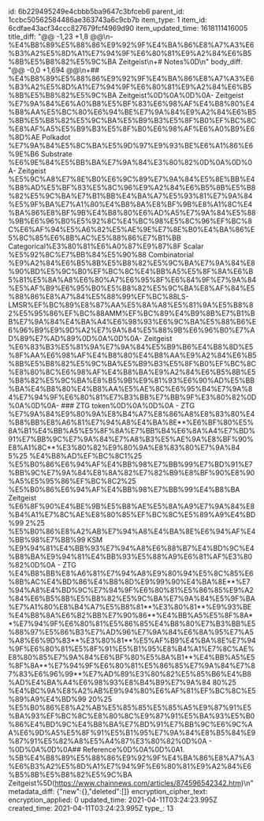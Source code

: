 id: 6b229495249e4cbbb5ba9647c3bfceb6
parent_id: 1ccbc50562584486ae363743a6c9cb7b
item_type: 1
item_id: 6cdfae43acf34ccc827679fcf4969d90
item_updated_time: 1618111416005
title_diff: "@@ -1,23 +1,8 @@\\n-%E4%B8%89%E5%88%86%E9%92%9F%E4%BA%86%E8%A7%A3%E6%B3%A2%E5%8D%A1%E7%94%9F%E6%80%81%E9%A2%84%E6%B5%8B%E5%B8%82%E5%9C%BA Zeitgeist\\n+# Notes%0D\\n"
body_diff: "@@ -0,0 +1,694 @@\\n+## %E4%B8%89%E5%88%86%E9%92%9F%E4%BA%86%E8%A7%A3%E6%B3%A2%E5%8D%A1%E7%94%9F%E6%80%81%E9%A2%84%E6%B5%8B%E5%B8%82%E5%9C%BA Zeitgeist%0D%0A%0D%0A- Zeitgeist %E7%9A%84%E6%A0%B8%E5%BF%83%E6%98%AF%E4%B8%80%E4%B8%AA%E5%BC%80%E6%94%BE%E7%9A%84%E9%A2%84%E6%B5%8B%E5%B8%82%E5%9C%BA%E5%B9%B3%E5%8F%B0%EF%BC%8C%E8%AF%A5%E5%B9%B3%E5%8F%B0%E6%98%AF%E6%A0%B9%E6%8D%AE Polkadot %E7%9A%84%E5%8C%BA%E5%9D%97%E9%93%BE%E6%A1%86%E6%9E%B6 Substrate %E6%9E%84%E5%BB%BA%E7%9A%84%E3%80%82%0D%0A%0D%0A- Zeitgeist %E5%9C%A8%E7%8E%B0%E6%9C%89%E7%9A%84%E5%8E%BB%E4%B8%AD%E5%BF%83%E5%8C%96%E9%A2%84%E6%B5%8B%E5%B8%82%E5%9C%BA%E7%B1%BB%E4%BA%A7%E5%93%81%E7%9A%84%E5%9F%BA%E7%A1%80%E4%B8%8A%E8%BF%9B%E8%A1%8C%E4%BA%86%E8%BF%9B%E4%B8%80%E6%AD%A5%E7%9A%84%E5%88%9B%E6%96%B0%E5%92%8C%E4%BC%98%E5%8C%96%EF%BC%8C%E6%AF%94%E5%A6%82%E5%AE%9E%E7%8E%B0%E4%BA%86%E5%8C%85%E6%8B%AC%E5%88%86%E7%B1%BB Categorical%E3%80%81%E6%A0%87%E9%87%8F Scalar %E5%92%8C%E7%BB%84%E5%90%88 Combinatorial %E9%A2%84%E6%B5%8B%E5%B8%82%E5%9C%BA%E7%9A%84%E8%90%BD%E5%9C%B0%EF%BC%8C%E4%BB%A5%E5%8F%8A%E6%B5%81%E5%8A%A8%E6%80%A7%E6%95%8F%E6%84%9F%E7%9A%84%E5%AF%B9%E6%95%B0%E5%B8%82%E5%9C%BA%E8%AF%84%E5%88%86%E8%A7%84%E5%88%99%EF%BC%88LS-LMSR%EF%BC%89%E8%87%AA%E5%8A%A8%E5%81%9A%E5%B8%82%E5%95%86%EF%BC%88AMM%EF%BC%89%E4%B9%8B%E7%B1%BB%E7%9A%84%E4%BA%A4%E6%98%93%E6%9C%BA%E5%88%B6%E6%96%B9%E9%9D%A2%E7%9A%84%E5%88%9B%E6%96%B0%E7%AD%89%E7%AD%89%0D%0A%0D%0A- Zeitgeist %E6%83%B3%E5%81%9A%E7%9A%84%E5%B9%B6%E4%B8%8D%E5%8F%AA%E6%98%AF%E4%B8%80%E4%B8%AA%E9%A2%84%E6%B5%8B%E5%B8%82%E5%9C%BA%E5%B9%B3%E5%8F%B0%EF%BC%8C%E8%80%8C%E6%98%AF%E4%B8%BA%E9%A2%84%E6%B5%8B%E5%B8%82%E5%9C%BA%E8%B5%9B%E9%81%93%E6%90%AD%E5%BB%BA%E4%B8%80%E4%B8%AA%E5%AE%8C%E6%95%B4%E7%9A%84%E7%94%9F%E6%80%81%E7%B3%BB%E7%BB%9F%E3%80%82%0D%0A%0D%0A- ### ZTG token%0D%0A%0D%0A  - ZTG %E7%9A%84%E9%80%9A%E8%B4%A7%E8%86%A8%E8%83%80%E4%B8%BB%E8%A6%81%E7%94%A8%E4%BA%8E**%E6%BF%80%E5%8A%B1%E4%BB%A5%E5%8F%8A%E7%BB%B4%E6%8A%A4%E7%BD%91%E7%BB%9C%E7%9A%84%E7%A8%B3%E5%AE%9A%E8%BF%90%E8%A1%8C**%E3%80%82%E9%80%9A%E8%83%80%E7%9A%84 5%25 %E4%B8%AD%EF%BC%8C1%25 %E5%B0%86%E6%94%AF%E4%BB%98%E7%BB%99%E7%BD%91%E7%BB%9C%E7%9A%84%E8%8A%82%E7%82%B9%E8%BF%90%E8%90%A5%E5%95%86%EF%BC%8C2%25 %E5%B0%86%E6%94%AF%E4%BB%98%E7%BB%99%E4%B8%BA Zeitgeist %E6%8F%90%E4%BE%9B%E5%B8%AE%E5%8A%A9%E7%9A%84%E8%B4%A1%E7%8C%AE%E8%80%85%EF%BC%8C%E5%89%A9%E4%BD%99 2%25 %E5%B0%86%E8%A2%AB%E7%94%A8%E4%BA%8E%E6%94%AF%E4%BB%98%E7%BB%99 KSM %E9%94%81%E4%BB%93%E7%94%A8%E6%88%B7%E4%BD%9C%E4%B8%BA%E9%94%81%E4%BB%93%E5%88%A9%E6%81%AF%E3%80%82%0D%0A  - ZTG %E4%B8%BB%E8%A6%81%E7%94%A8%E9%80%94%E5%8C%85%E6%8B%AC%E4%BD%86%E4%B8%8D%E9%99%90%E4%BA%8E**%E7%94%A8%E4%BD%9C%E7%94%9F%E6%80%81%E5%86%85%E9%A2%84%E6%B5%8B%E5%B8%82%E5%9C%BA%E7%9A%84%E5%9F%BA%E7%A1%80%E8%B4%A7%E5%B8%81**%E3%80%81**%E9%93%BE%E4%B8%8A%E6%B2%BB%E7%90%86**%E4%BB%A5%E5%8F%8A**%E7%94%9F%E6%80%81%E5%86%85%E4%B8%80%E7%B3%BB%E5%88%97%E5%86%B3%E7%AD%96%E7%9A%84%E6%8A%95%E7%A5%A8%E6%9D%83**%E3%80%81**%E5%AF%B9%E4%BA%8E%E7%94%9F%E6%80%81%E5%8F%91%E5%B1%95%E8%B4%A1%E7%8C%AE%E8%80%85%E7%9A%84%E6%BF%80%E5%8A%B1**%E4%BB%A5%E5%8F%8A**%E7%94%9F%E6%80%81%E5%86%85%E7%9A%84%E7%87%83%E6%96%99**%E7%AD%89%E3%80%82%E5%85%B6%E4%B8%AD%E4%BA%A4%E6%98%93%E8%B4%B9%E7%9A%84 80%25 %E4%BC%9A%E8%A2%AB%E9%94%80%E6%AF%81%EF%BC%8C%E5%89%A9%E4%BD%99 20%25 %E5%B0%86%E8%A2%AB%E5%85%85%E5%85%A5%E9%87%91%E5%BA%93%EF%BC%8C%E8%80%8C%E9%87%91%E5%BA%93%E5%B0%86%E4%BD%9C%E4%B8%BA%E7%BD%91%E7%BB%9C%E6%9C%AA%E6%9D%A5%E5%8F%91%E5%B1%95%E7%9A%84%E8%B5%84%E9%87%91%E5%82%A8%E5%A4%87%E3%80%82%0D%0A  - %0D%0A%0D%0A## Reference%0D%0A%0D%0A1. %5B%E4%B8%89%E5%88%86%E9%92%9F%E4%BA%86%E8%A7%A3%E6%B3%A2%E5%8D%A1%E7%94%9F%E6%80%81%E9%A2%84%E6%B5%8B%E5%B8%82%E5%9C%BA Zeitgeist%5D(https://www.chainnews.com/articles/874596542342.htm)\\n"
metadata_diff: {"new":{},"deleted":[]}
encryption_cipher_text: 
encryption_applied: 0
updated_time: 2021-04-11T03:24:23.995Z
created_time: 2021-04-11T03:24:23.995Z
type_: 13